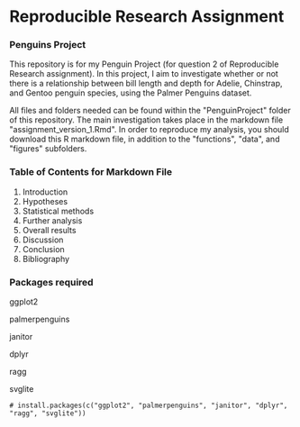 # Reproducible Research Assignment

### Penguins Project

This repository is for my Penguin Project (for question 2 of Reproducible Research assignment). In this project, I aim to investigate whether or not there is a relationship between bill length and depth for Adelie, Chinstrap, and Gentoo penguin species, using the Palmer Penguins dataset. 

All files and folders needed can be found within the "PenguinProject" folder of this repository. The main investigation takes place in the markdown file "assignment_version_1.Rmd". In order to reproduce my analysis, you should download this R markdown file, in addition to the "functions", "data", and "figures" subfolders. 

### Table of Contents for Markdown File

1. Introduction
2. Hypotheses
3. Statistical methods
4. Further analysis
5. Overall results
6. Discussion
7. Conclusion
8. Bibliography

### Packages required

ggplot2

palmerpenguins

janitor

dplyr

ragg

svglite

```
# install.packages(c("ggplot2", "palmerpenguins", "janitor", "dplyr", "ragg", "svglite"))

```


